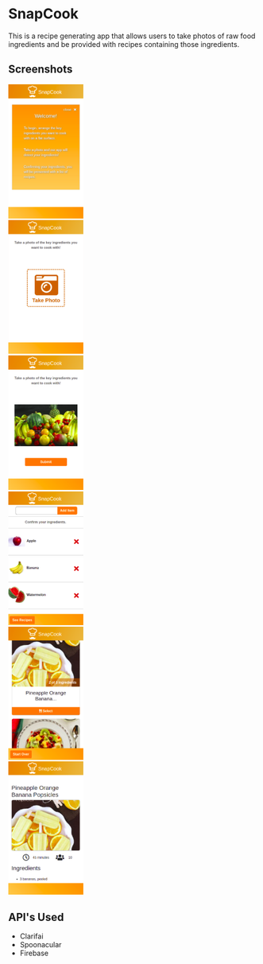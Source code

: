 # SnapCook

This is a recipe generating app that allows users to take photos of raw food ingredients and be provided with recipes containing those ingredients.

## Screenshots

<div>
 <div style="max-width:30%;">
 	<img src="snapcook1.png" alt="Instructions of the Home Page" style="max-width:100%;">
 	</div>
 <div style="max-width:30%;">
 	<img src="snapcook2.png" alt="Instructions of the Home Page" style="max-width:100%;">
 	</div>
 <div style="max-width:30%;">
 	<img src="snapcook3.png" alt="Instructions of the Home Page" style="max-width:100%;">
 	</div>
</div>

<div>
 <div style="max-width:30%;">
 	<img src="snapcook4.png" alt="Instructions of the Home Page" style="max-width:100%;">
 	</div>
 <div style="max-width:30%;">
 	<img src="snapcook5.png" alt="Instructions of the Home Page" style="max-width:100%;">
 	</div>
 <div style="max-width:30%;">
 	<img src="snapcook6.png" alt="Instructions of the Home Page" style="max-width:100%;">
 	</div>
</div>


  
## API's Used

- Clarifai
- Spoonacular
- Firebase
